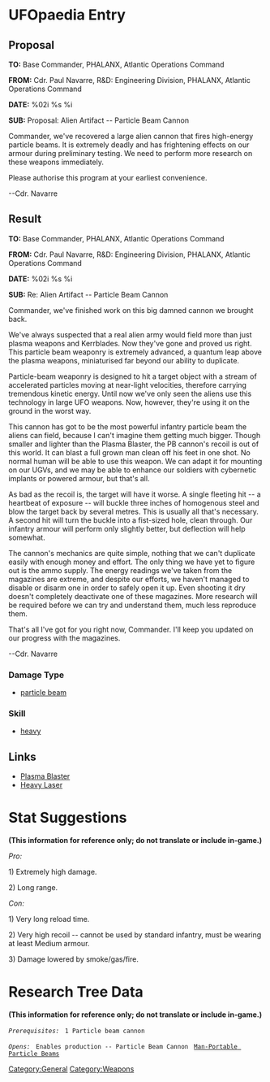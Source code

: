 # UFOpaedia Entry

## Proposal

**TO:** Base Commander, PHALANX, Atlantic Operations Command

**FROM:** Cdr. Paul Navarre, R&D: Engineering Division, PHALANX,
Atlantic Operations Command

**DATE:** %02i %s %i

**SUB:** Proposal: Alien Artifact -- Particle Beam Cannon

Commander, we've recovered a large alien cannon that fires high-energy
particle beams. It is extremely deadly and has frightening effects on
our armour during preliminary testing. We need to perform more research
on these weapons immediately.

Please authorise this program at your earliest convenience.

--Cdr. Navarre

## Result

**TO:** Base Commander, PHALANX, Atlantic Operations Command

**FROM:** Cdr. Paul Navarre, R&D: Engineering Division, PHALANX,
Atlantic Operations Command

**DATE:** %02i %s %i

**SUB:** Re: Alien Artifact -- Particle Beam Cannon

Commander, we've finished work on this big damned cannon we brought
back.

We've always suspected that a real alien army would field more than just
plasma weapons and Kerrblades. Now they've gone and proved us right.
This particle beam weaponry is extremely advanced, a quantum leap above
the plasma weapons, miniaturised far beyond our ability to duplicate.

Particle-beam weaponry is designed to hit a target object with a stream
of accelerated particles moving at near-light velocities, therefore
carrying tremendous kinetic energy. Until now we've only seen the aliens
use this technology in large UFO weapons. Now, however, they're using it
on the ground in the worst way.

This cannon has got to be the most powerful infantry particle beam the
aliens can field, because I can't imagine them getting much bigger.
Though smaller and lighter than the Plasma Blaster, the PB cannon's
recoil is out of this world. It can blast a full grown man clean off his
feet in one shot. No normal human will be able to use this weapon. We
can adapt it for mounting on our UGVs, and we may be able to enhance our
soldiers with cybernetic implants or powered armour, but that's all.

As bad as the recoil is, the target will have it worse. A single
fleeting hit -- a heartbeat of exposure -- will buckle three inches of
homogenous steel and blow the target back by several metres. This is
usually all that's necessary. A second hit will turn the buckle into a
fist-sized hole, clean through. Our infantry armour will perform only
slightly better, but deflection will help somewhat.

The cannon's mechanics are quite simple, nothing that we can't duplicate
easily with enough money and effort. The only thing we have yet to
figure out is the ammo supply. The energy readings we've taken from the
magazines are extreme, and despite our efforts, we haven't managed to
disable or disarm one in order to safely open it up. Even shooting it
dry doesn't completely deactivate one of these magazines. More research
will be required before we can try and understand them, much less
reproduce them.

That's all I've got for you right now, Commander. I'll keep you updated
on our progress with the magazines.

--Cdr. Navarre

### Damage Type

- [particle beam](Damage/particle_beam "wikilink")

### Skill

- [heavy](Skills/heavy "wikilink")

## Links

- [Plasma Blaster](Equipment/Primary_Weapons/Plasma_Blaster "wikilink")
- [Heavy Laser](Equipment/Primary_Weapons/Heavy_Laser "wikilink")

# Stat Suggestions

**(This information for reference only; do not translate or include
in-game.)**

*Pro:*

1\) Extremely high damage.

2\) Long range.

*Con:*

1\) Very long reload time.

2\) Very high recoil -- cannot be used by standard infantry, must be
wearing at least Medium armour.

3\) Damage lowered by smoke/gas/fire.

# Research Tree Data

**(This information for reference only; do not translate or include
in-game.)**

*`Prerequisites:`*
` 1 Particle beam cannon`

*`Opens:`*
` Enables production -- Particle Beam Cannon`
` `[`Man-Portable Particle Beams`](Research/Man-Portable_Particle_Beams "wikilink")

[Category:General](Category:General "wikilink")
[Category:Weapons](Category:Weapons "wikilink")